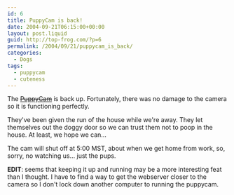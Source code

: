 ```yaml
---
id: 6
title: PuppyCam is back!
date: 2004-09-21T06:15:00+00:00
layout: post.liquid
guid: http://top-frog.com/?p=6
permalink: /2004/09/21/puppycam_is_back/
categories:
  - Dogs
tags:
  - puppycam
  - cuteness
---
```

The ~~[PuppyCam](/puppycam)~~ is back up. Fortunately, there was no damage to the camera so it is functioning perfectly.

They've been given the run of the house while we're away. They let themselves out the doggy door so we can trust them not to poop in the house. At least, we hope we can&hellip;

The cam will shut off at 5:00 MST, about when we get home from work, so, sorry, no watching us… just the pups.

**EDIT**: seems that keeping it up and running may be a more interesting feat than I thought. I have to find a way to get the webserver closer to the camera so I don't lock down another computer to running the puppycam.
